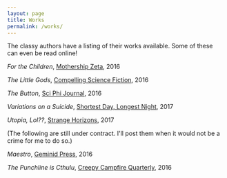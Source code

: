 ```yaml
---
layout: page
title: Works
permalink: /works/
---
```


The classy authors have a listing of their works available. Some of these can even be read online!

*For the Children*, [Mothership Zeta](http://mothershipzeta.org/2016/09/30/for-the-children-by-jamie-wahls/), 2016

*The Little Gods*, [Compelling Science Fiction](http://compellingsciencefiction.com/stories/thelittlegods.html), 2016

*The Button*, [Sci Phi Journal](http://www.sciphijournal.com/the-button-by-jamie-wahls/), 2016

*Variations on a Suicide*, [Shortest Day, Longest Night](https://www.youtube.com/watch?v=RCS3G-h9aI8), 2017

*Utopia, Lol??*, [Strange Horizons](http://strangehorizons.com/fiction/utopia-lol/), 2017


(The following are still under contract. I'll post them when it would not be a crime for me to do so.)


*Maestro*, [Geminid Press](https://www.amazon.com/Night-Lights-Anthology-Fiction-Conspiracy-ebook/dp/B01BUL411Q), 2016

*The Punchline is Cthulu*, [Creepy Campfire Quarterly](https://www.amazon.com/Creepy-Campfire-Quarterly-Jennifer-Word-ebook/dp/B01M3QSFAL/ref=tmm_kin_swatch_0?_encoding=UTF8&qid=1478832390&sr=1-1), 2016
